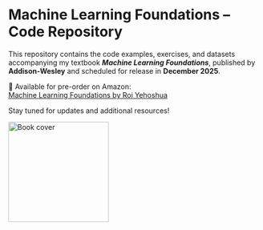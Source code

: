# Machine Learning Foundations – Code Repository

This repository contains the code examples, exercises, and datasets accompanying my textbook **_Machine Learning Foundations_**, published by **Addison-Wesley** and scheduled for release in **December 2025**.

📘 Available for pre-order on Amazon:  
[Machine Learning Foundations by Roi Yehoshua](https://www.amazon.com/Machine-Learning-Foundations-Roi-Yehoshua/dp/0135337860)

Stay tuned for updates and additional resources!

<img src="Images/book_cover.jpg" alt="Book cover" width="200"/>
